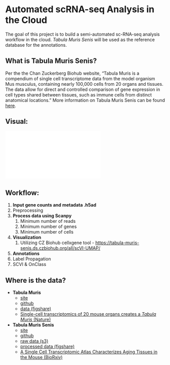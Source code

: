# Automated scRNA-seq Analysis in the Cloud 

The goal of this project is to build a semi-automated sc-RNA-seq analysis workflow in the cloud. *Tabula Muris Senis* will be used as the reference database for the annotations.

## What is Tabula Muris Senis?

Per the the Chan Zuckerberg Biohub website, “Tabula Muris is a compendium of single cell transcriptome data from the model organism Mus musculus, containing nearly 100,000 cells from 20 organs and tissues. The data allow for direct and controlled comparison of gene expression in cell types shared between tissues, such as immune cells from distinct anatomical locations.” More information on Tabula Muris Senis can be found [here](https://tabula-muris.ds.czbiohub.org).

## Visual:

![TMS2](TMS2.PDF)

## Workflow:

1. **Input gene counts and metadata .h5ad**  
  1. Preprocessing  
2. **Process data using Scanpy**  
    1. Minimum number of reads  
    2. Minimum number of genes  
    3. Minimum number of cells  
3. **Visualization**  
      1. Utilizing CZ Biohub cellxgene tool - <https://tabula-muris-senis.ds.czbiohub.org/all/scVI-UMAP/>  
4. **Annotations**  
  1. Label Propagation  
  2. SCVI & OnClass

  
  ## Where is the data?
  - **Tabula Muris**
    - [site](https://tabula-muris.ds.czbiohub.org/)
    - [github](https://github.com/czbiohub/tabula-muris)
    - [data (figshare)](https://figshare.com/projects/Tabula_Muris_Transcriptomic_characterization_of_20_organs_and_tissues_from_Mus_musculus_at_single_cell_resolution/27733)
    - [Single-cell transcriptomics of 20 mouse organs creates a *Tabula Muris* (Nature)](https://www.nature.com/articles/s41586-018-0590-4)
  - **Tabula Muris Senis**
    - [site](https://tabula-muris-senis.ds.czbiohub.org/)
    - [github](https://github.com/czbiohub/tabula-muris-senis)
    - [raw data (s3)](https://s3.console.aws.amazon.com/s3/buckets/czb-tabula-muris-senis/)
    - [processed data (figshare)](https://figshare.com/projects/Tabula_Muris_Senis/64982)
    - [A Single Cell Transcriptomic Atlas Characterizes Aging Tissues in the Mouse (BioRxiv)](https://www.biorxiv.org/content/10.1101/661728v2)

